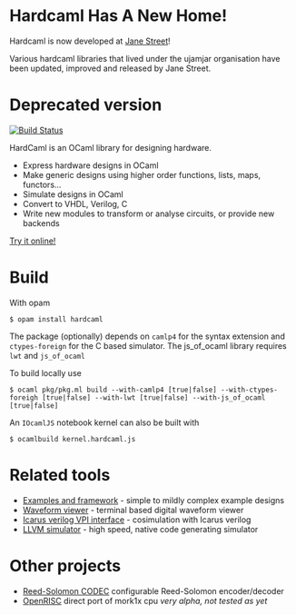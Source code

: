 # Hardcaml Has A New Home!

Hardcaml is now developed at [Jane Street](https://github.com/janestreet/hardcaml)!

Various hardcaml libraries that lived under the ujamjar organisation have been updated, improved and released by Jane Street. 

# Deprecated version

[![Build Status](https://travis-ci.org/ujamjar/hardcaml.svg?branch=master)](https://travis-ci.org/ujamjar/hardcaml)

HardCaml is an OCaml library for designing hardware.

* Express hardware designs in OCaml
* Make generic designs using higher order functions, lists, maps, functors...
* Simulate designs in OCaml
* Convert to VHDL, Verilog, C
* Write new modules to transform or analyse circuits, or provide new backends

[Try it online!](http://ujamjar.github.io/hardcaml)

# Build

With opam

```
$ opam install hardcaml
```

The package (optionally) depends on `camlp4` for the syntax extension and `ctypes-foreign` for the C based simulator.  The js\_of\_ocaml library requires `lwt` and `js_of_ocaml`

To build locally use

```
$ ocaml pkg/pkg.ml build --with-camlp4 [true|false] --with-ctypes-foreigh [true|false] --with-lwt [true|false] --with-js_of_ocaml [true|false]
```

An `IOcamlJS` notebook kernel can also be built with

```
$ ocamlbuild kernel.hardcaml.js
```

# Related tools

* [Examples and framework](https://github.com/ujamjar/hardcaml-examples) - simple to mildly complex example designs
* [Waveform viewer](https://github.com/ujamjar/hardcaml-waveterm) - terminal based digital waveform viewer 
* [Icarus verilog VPI interface](https://github.com/ujamjar/hardcaml-vpi) - cosimulation with Icarus verilog
* [LLVM simulator](https://github.com/ujamjar/hardcaml-llvmsim) - high speed, native code generating simulator

# Other projects

* [Reed-Solomon CODEC](https://github.com/ujamjar/hardcaml-reedsolomon) configurable Reed-Solomon encoder/decoder
* [OpenRISC](https://github.com/ujamjar/hardcaml-mor1kx) direct port of mork1x cpu _very alpha, not tested as yet_


